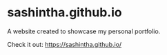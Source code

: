 # sashintha.github.io
A website created to showcase my personal portfolio.

Check it out: https://sashintha.github.io/

